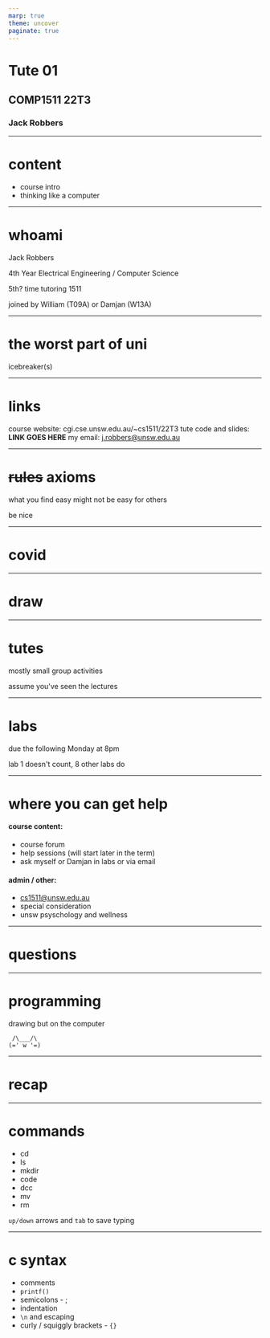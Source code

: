 ```yaml
---
marp: true
theme: uncover
paginate: true
---
```


# Tute 01 
## COMP1511 22T3
### Jack Robbers

---

# content

* course intro
* thinking like a computer

---

# whoami

Jack Robbers

4th Year Electrical Engineering / Computer Science

5th? time tutoring 1511

joined by William (T09A) or Damjan (W13A)

---

# the worst part of uni

icebreaker(s)

---

# links

course website: cgi.cse.unsw.edu.au/~cs1511/22T3
tute code and slides: **LINK GOES HERE**
my email: j.robbers@unsw.edu.au

---

# ~~rules~~ axioms

what you find easy might not be easy for others

be nice

---

# covid

---

# draw

---

# tutes

mostly small group activities

assume you've seen the lectures

---

# labs

due the following Monday at 8pm

lab 1 doesn't count, 8 other labs do


---

# where you can get help

#### course content:
* course forum
* help sessions (will start later in the term)
* ask myself or Damjan in labs or via email


#### admin / other: 
* cs1511@unsw.edu.au 
* special consideration
* unsw psyschology and wellness

---

# questions 

---

# programming

drawing but on the computer

```
 /\___/\
(=' w '=)
```

--- 

# recap

---

# commands

* cd
* ls
* mkdir
* code
* dcc
* mv
* rm

`up/down` arrows and `tab` to save typing

---

# c syntax

* comments
* `printf()`
* semicolons - ;
* indentation
* `\n` and escaping
* curly / squiggly brackets - `{}`

